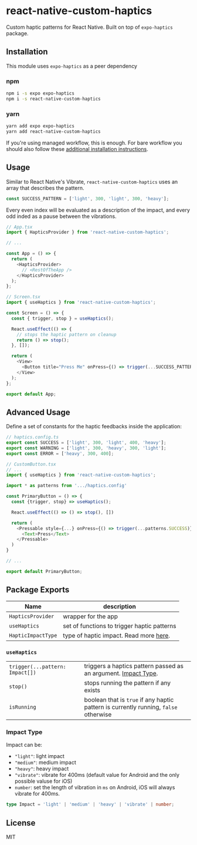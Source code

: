 # react-native-custom-haptics

Custom haptic patterns for React Native. Built on top of `expo-haptics` package.

## Installation

This module uses `expo-haptics` as a peer dependency

### npm

```sh
npm i -s expo expo-haptics
npm i -s react-native-custom-haptics
```

### yarn

```sh
yarn add expo expo-haptics
yarn add react-native-custom-haptics
```

If you're using managed workflow, this is enough. For bare workflow you should also follow these [additional installation instructions](https://github.com/expo/expo/tree/main/packages/expo-haptics).

## Usage

Similar to React Native's Vibrate, `react-native-custom-haptics` uses an array that describes the pattern.

```ts
const SUCCESS_PATTERN = ['light', 300, 'light', 300, 'heavy'];
```

Every even index will be evaluated as a description of the impact, and every odd inded as a pause between the vibrations.

```ts
// App.tsx
import { HapticsProvider } from 'react-native-custom-haptics';

// ...

const App = () => {
  return (
    <HapticsProvider>
      // <RestOfTheApp />
    </HapticsProvider>
  );
};
```

```ts
// Screen.tsx
import { useHaptics } from 'react-native-custom-haptics';

const Screen = () => {
  const { trigger, stop } = useHaptics();

  React.useEffect(() => {
    // stops the haptic pattern on cleanup
    return () => stop();
  }, []);

  return (
    <View>
      <Button title="Press Me" onPress={() => trigger(...SUCCESS_PATTERN)} />
    </View>
  );
};

export default App;
```

## Advanced Usage

Define a set of constants for the haptic feedbacks inside the application:

```ts
// haptics.config.ts
export const SUCCESS = ['light', 300, 'light', 400, 'heavy'];
export const WARNING = ['light', 300, 'heavy', 300, 'light'];
export const ERROR = ['heavy', 300, 400];
```

```ts
// CustomButton.tsx
// ...
import { useHaptics } from 'react-native-custom-haptics';

import * as patterns from '.../haptics.config'

const PrimaryButton = () => {
  const {trigger, stop} => useHaptics();

  React.useEffect(() => () => stop(), [])

  return (
    <Pressable style={...} onPress={() => trigger(...patterns.SUCCESS)}>
      <Text>Press</Text>
    </Pressable>
  )
}

// ...

export default PrimaryButton;
```

## Package Exports

| Name               | description                                            |
| ------------------ | ------------------------------------------------------ |
| `HapticsProvider`  | wrapper for the app                                    |
| `useHaptics`       | set of functions to trigger haptic patterns            |
| `HapticImpactType` | type of haptic impact. Read more [here](#impact-type). |

### `useHaptics`

|                                 |                                                                                      |
| ------------------------------- | ------------------------------------------------------------------------------------ |
| `trigger(...pattern: Impact[])` | triggers a haptics pattern passed as an argument. [Impact Type](#impact-type).       |
| `stop()`                        | stops running the pattern if any exists                                              |
| `isRunning`                     | boolean that is `true` if any haptic pattern is currently running, `false` otherwise |

### Impact Type

Impact can be:

- `"light"`: light impact
- `"medium"`: medium impact
- `"heavy"`: heavy impact
- `"vibrate"`: vibrate for 400ms (default value for Android and the only possible valuse for iOS)
- `number`: set the length of vibration in `ms` on Android, iOS will always vibrate for 400ms.

```ts
type Impact = 'light' | 'medium' | 'heavy' | 'vibrate' | number;
```

## License

MIT
